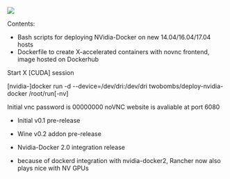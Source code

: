 ![](https://img.shields.io/docker/automated/jrottenberg/ffmpeg.svg)

Contents:

- Bash scripts for deploying NVidia-Docker on new 14.04/16.04/17.04 hosts
- Dockerfile to create X-accelerated containers with novnc frontend, image hosted on Dockerhub

Start X [CUDA] session

[nvidia-]docker run -d --device=/dev/dri:/dev/dri twobombs/deploy-nvidia-docker /root/run[-nv]

Initial vnc password is 00000000
noVNC website is avaliable at port 6080

- Initial v0.1 pre-release
- Wine v0.2 addon pre-release
- Nvidia-Docker 2.0 integration release

- because of dockerd integration with nvidia-docker2, Rancher now also plays nice with NV GPUs
